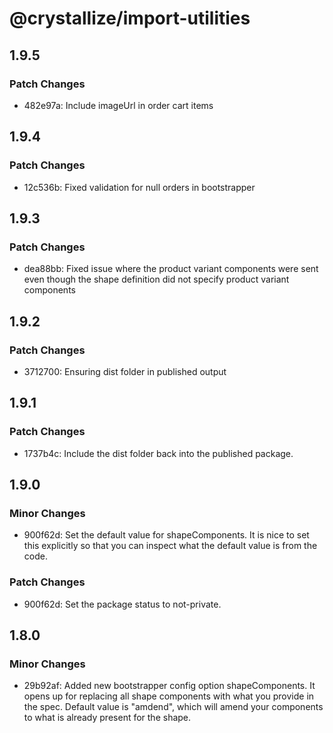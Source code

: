 # @crystallize/import-utilities

## 1.9.5

### Patch Changes

- 482e97a: Include imageUrl in order cart items

## 1.9.4

### Patch Changes

- 12c536b: Fixed validation for null orders in bootstrapper

## 1.9.3

### Patch Changes

- dea88bb: Fixed issue where the product variant components were sent even
  though the shape definition did not specify product variant components

## 1.9.2

### Patch Changes

- 3712700: Ensuring dist folder in published output

## 1.9.1

### Patch Changes

- 1737b4c: Include the dist folder back into the published package.

## 1.9.0

### Minor Changes

- 900f62d: Set the default value for shapeComponents. It is nice to set this
  explicitly so that you can inspect what the default value is from the code.

### Patch Changes

- 900f62d: Set the package status to not-private.

## 1.8.0

### Minor Changes

- 29b92af: Added new bootstrapper config option shapeComponents. It opens up for
  replacing all shape components with what you provide in the spec. Default
  value is "amdend", which will amend your components to what is already present
  for the shape.
